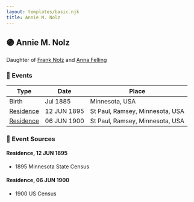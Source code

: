 ```yaml
---
layout: templates/basic.njk
title: Annie M. Nolz
---
```

## 🟣 Annie M. Nolz

Daughter of [Frank Nolz](/people/6/61628928) and [Anna Felling](/people/1/1735561)

### 📆 Events

Type | Date | Place
------ | ------ | ------
Birth | Jul 1885 | Minnesota, USA
[Residence](#event-ad04f97f-7739-4b4c-af3b-52c9c3b56062) | 12 JUN 1895 | St Paul, Ramsey, Minnesota, USA
[Residence](#event-3ac6d536-9f6b-42a0-a38f-44961e6b15ab) | 06 JUN 1900 | St Paul, Ramsey, Minnesota, USA

### 📰 Event Sources

#### <a id="event-ad04f97f-7739-4b4c-af3b-52c9c3b56062"></a> Residence, 12 JUN 1895
* 1895 Minnesota State Census

#### <a id="event-3ac6d536-9f6b-42a0-a38f-44961e6b15ab"></a> Residence, 06 JUN 1900
* 1900 US Census
